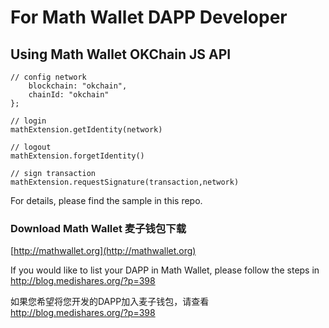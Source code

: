 
# For Math Wallet DAPP Developer

## Using Math Wallet OKChain JS API


```
// config network
    blockchain: "okchain",
    chainId: "okchain"
};

// login
mathExtension.getIdentity(network)

// logout
mathExtension.forgetIdentity()

// sign transaction
mathExtension.requestSignature(transaction,network)
```

For details, please find the sample in this repo.


### Download Math Wallet 麦子钱包下载

[http://mathwallet.org](http://mathwallet.org)

If you would like to list your DAPP in Math Wallet, please follow the steps in http://blog.medishares.org/?p=398

如果您希望将您开发的DAPP加入麦子钱包，请查看 http://blog.medishares.org/?p=398

